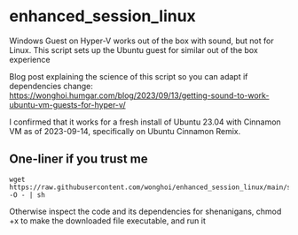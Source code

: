 # enhanced_session_linux
Windows Guest on Hyper-V works out of the box with sound, but not for Linux.
This script sets up the Ubuntu guest for similar out of the box experience

Blog post explaining the science of this script so you can adapt if dependencies change:
https://wonghoi.humgar.com/blog/2023/09/13/getting-sound-to-work-ubuntu-vm-guests-for-hyper-v/

I confirmed that it works for a fresh install of Ubuntu 23.04 with Cinnamon VM
as of 2023-09-14, specifically on Ubuntu Cinnamon Remix.

## One-liner if you trust me
```
wget https://raw.githubusercontent.com/wonghoi/enhanced_session_linux/main/setup_enhanced_session.sh -O - | sh
```

Otherwise inspect the code and its dependencies for shenanigans, chmod +x to make the downloaded file executable, and run it



